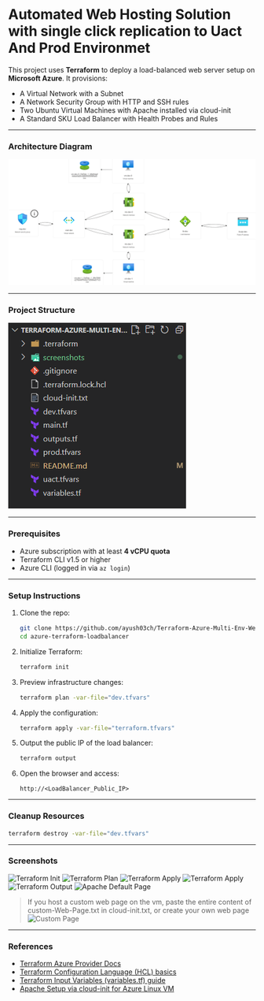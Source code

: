 ﻿# Automated Web Hosting Solution with single click replication to Uact And Prod Environmet

This project uses **Terraform** to deploy a load-balanced web server setup on **Microsoft Azure**. It provisions:   
- A Virtual Network with a Subnet   
- A Network Security Group with HTTP and SSH rules   
- Two Ubuntu Virtual Machines with Apache installed via cloud-init   
- A Standard SKU Load Balancer with Health Probes and Rules    

---

### Architecture Diagram   
![Architecture Diagram](screenshots/architecture.png)  

---

### Project Structure
![Project Sturcture](screenshots/directory_structure.png)

---

### Prerequisites
- Azure subscription with at least **4 vCPU quota**
- Terraform CLI v1.5 or higher
- Azure CLI (logged in via `az login`)

---


### Setup Instructions

1. Clone the repo:
   ```bash
   git clone https://github.com/ayush03ch/Terraform-Azure-Multi-Env-WebInfra.git
   cd azure-terraform-loadbalancer
    ````

2. Initialize Terraform:
   ```bash
   terraform init
    ````

3. Preview infrastructure changes:
   ```bash
   terraform plan -var-file="dev.tfvars"
   ````

4. Apply the configuration:
    ```bash
   terraform apply -var-file="terraform.tfvars"
   ````

5. Output the public IP of the load balancer:
   ```bash
   terraform output
   ````

6. Open the browser and access:
   ```
   http://<LoadBalancer_Public_IP>
   ```

---


### Cleanup Resources
```bash
terraform destroy -var-file="dev.tfvars"
````

---


### Screenshots
![Terraform Init](screenshots/init.png)
![Terraform Plan](screenshots/plan.png)
![Terraform Apply](screenshots/apply.png)
![Terraform Apply](screenshots/apply2.png)
![Terraform Output](screenshots/output.png)
![Apache Default Page](screenshots/webPage.png)
> If you host a custom web page on the vm, paste the entire content of custom-Web-Page.txt in cloud-init.txt, or create your own web page
![Custom Page](screenshots/webPage2.png)


---


### References
- [Terraform Azure Provider Docs](https://registry.terraform.io/providers/hashicorp/azurerm/latest/docs)
- [Terraform Configuration Language (HCL) basics](https://developer.hashicorp.com/terraform/language)
- [Terraform Input Variables (variables.tf) guide](https://developer.hashicorp.com/terraform/language/values/variables)
- [Apache Setup via cloud-init for Azure Linux VM ](https://github.com/ricmmartins/linuxvm-cloud-init?utm_source=chatgpt.com)
